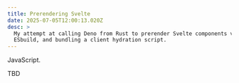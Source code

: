 ```yaml
---
title: Prerendering Svelte
date: 2025-07-05T12:00:13.020Z
desc: >
  My attempt at calling Deno from Rust to prerender Svelte components via
  ESbuild, and bundling a client hydration script.
---
```


JavaScript.

TBD
